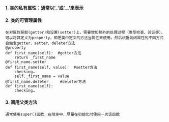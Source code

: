 #### 1. 类的私有属性：通常以’_’或’__’来表示
#### 2. 类的可管理属性
    在对属性获取(getter)和设置(setter)上，需要增加额外的处理过程（类型检查、验证等），可以将其定义为property，即把类中定义的方法当属性来使用。然后根据访问属性的不同方式会触发getter、setter、deleter方法
    @property
    def first_name(self):  #getter方法
        return _first_name
    @first_name.setter
    def first_name(self, value):  #setter方法
        checking…
        self._first_name = value
    @first_name.deleter     #deleter方法
    def first_name(self):
        checking…
#### 3. 调用父类方法
    通常使用super()函数，在继承中，尽量在初始化时使用一次该函数
		